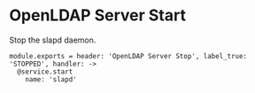 
# OpenLDAP Server Start

Stop the slapd daemon.

    module.exports = header: 'OpenLDAP Server Stop', label_true: 'STOPPED', handler: ->
      @service.start
        name: 'slapd'
